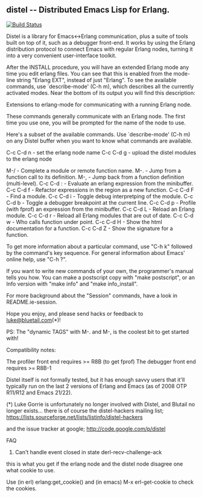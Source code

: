 distel -- Distributed Emacs Lisp for Erlang.
------------------------------------------------------------
[![Build Status](https://travis-ci.org/bottleneko/distel.svg?branch=master)](https://travis-ci.org/bottleneko/distel)

Distel is a library for Emacs<->Erlang communication, plus a suite of
tools built on top of it, such as a debugger front-end. It works by
using the Erlang distribution protocol to connect Emacs with regular
Erlang nodes, turning it into a very convenient user-interface
toolkit.

After the INSTALL procedure, you will have an extended Erlang mode any
time you edit erlang files. You can see that this is enabled from the
mode-line string "Erlang EXT", instead of just "Erlang". To see the
available commands, use `describe-mode' (C-h m), which describes all
the currently activated modes. Near the bottom of its output you will
find this description:

  Extensions to erlang-mode for communicating with a running Erlang node.

These commands generally communicate with an Erlang node. The first
time you use one, you will be prompted for the name of the node to
use.

Here's a subset of the available commands. Use `describe-mode' (C-h m)
on any Distel buffer when you want to know what commands are
available.

C-c C-d n - set the erlang node name
C-c C-d g - upload the distel modules to the erlang node

M-/       - Complete a module or remote function name.
M-.       - Jump from a function call to its definition.
M-,       - Jump back from a function definition (multi-level).
C-c C-d : - Evaluate an erlang expression from the minibuffer.
C-c C-d f - Refactor expressions in the region as a new function.
C-c C-d F - Find a module.
C-c C-d i - Toggle debug interpretping of the module.
C-c C-d b - Toggle a debugger breakpoint at the current line.
C-c C-d p - Profile (with fprof) an expression from the minibuffer.
C-c C-d L - Reload an Erlang module.
C-c C-d r - Reload all Erlang modules that are out of date.
C-c C-d w - Who calls function under point.
C-c C-d H - Show the html documentation for a function.
C-c C-d Z - Show the signature for a function.

To get more information about a particular command, use "C-h k"
followed by the command's key sequence. For general information about
Emacs' online help, use "C-h ?".

If you want to write new commands of your own, the programmer's manual
tells you how. You can make a postscript copy with "make postscript",
or an Info version with "make info" and "make info_install".

For more background about the "Session" commands, have a look in
README.ie-session.

Hope you enjoy, and please send hacks or feedback to luke@bluetail.com(*)!

PS: The "dynamic TAGS" with M-. and M-, is the coolest bit to get
started with!

Compatibility notes:

  The profiler front end requires >= R8B (to get fprof)
  The debugger front end requires >= R8B-1

  Distel itself is not formally tested, but it has enough savvy users
that it'll typically run on the last 2 versions of Erlang and Emacs
(as of 2008 OTP R11/R12 and Emacs 21/22).

(*) Luke Gorrie is unfortunately no longer involved with Distel, and
Blutail no longer exists...
  there is of course the distel-hackers mailing list;
https://lists.sourceforge.net/lists/listinfo/distel-hackers

  and the issue tracker at google;
http://code.google.com/p/distel

FAQ
1. Can't handle event closed in state  derl-recv-challenge-ack

this is what you get if the erlang node and the distel node disagree
one what cookie to use.

Use (in erl)
 erlang:get_cookie()
and (in emacs)
 M-x erl-get-cookie
to check the cookies.
